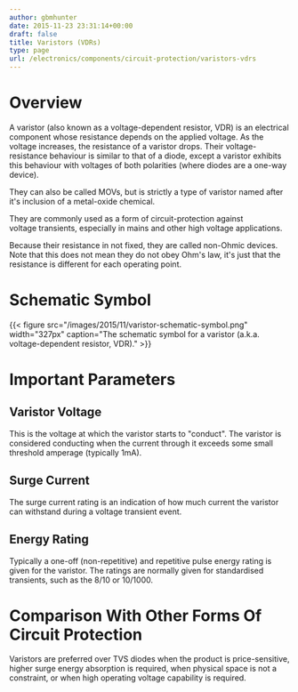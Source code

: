 ```yaml
---
author: gbmhunter
date: 2015-11-23 23:31:14+00:00
draft: false
title: Varistors (VDRs)
type: page
url: /electronics/components/circuit-protection/varistors-vdrs
---
```


# Overview

A varistor (also known as a voltage-dependent resistor, VDR) is an electrical component whose resistance depends on the applied voltage. As the voltage increases, the resistance of a varistor drops. Their voltage-resistance behaviour is similar to that of a diode, except a varistor exhibits this behaviour with voltages of both polarities (where diodes are a one-way device).

They can also be called MOVs, but is strictly a type of varistor named after it's inclusion of a metal-oxide chemical.

They are commonly used as a form of circuit-protection against voltage transients, especially in mains and other high voltage applications.

Because their resistance in not fixed, they are called non-Ohmic devices. Note that this does not mean they do not obey Ohm's law, it's just that the resistance is different for each operating point.

# Schematic Symbol

{{< figure src="/images/2015/11/varistor-schematic-symbol.png" width="327px" caption="The schematic symbol for a varistor (a.k.a. voltage-dependent resistor, VDR)."  >}}

# Important Parameters

## Varistor Voltage

This is the voltage at which the varistor starts to "conduct". The varistor is considered conducting when the current through it exceeds some small threshold amperage (typically 1mA).

## Surge Current

The surge current rating is an indication of how much current the varistor can withstand during a voltage transient event.

## Energy Rating

Typically a one-off (non-repetitive) and repetitive pulse energy rating is given for the varistor. The ratings are normally given for standardised transients, such as the 8/10 or 10/1000.

# Comparison With Other Forms Of Circuit Protection

Varistors are preferred over TVS diodes when the product is price-sensitive, higher surge energy absorption is required, when physical space is not a constraint, or when high operating voltage capability is required. 

